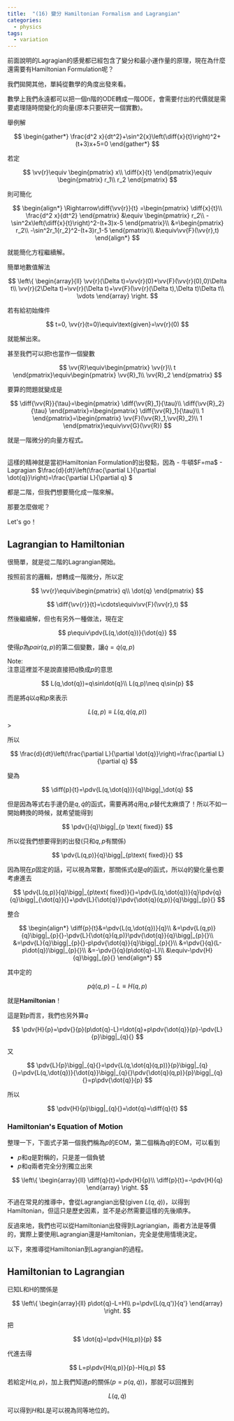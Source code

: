 ```yaml
---
title:  "(16) 變分 Hamiltonian Formalism and Lagrangian"
categories:
  - physics
tags:
  - variation
---
```


前面說明的Lagragian的感覺都已經包含了變分和最小運作量的原理，現在為什麼還需要有Hamiltonian Formulation呢？

我們拋開其他，單純從數學的角度出發來看。


數學上我們永遠都可以把一個n階的ODE轉成一階ODE，會需要付出的代價就是需要處理隨時間變化的向量(原本只要研究一個實數)。

舉例解

$$
\begin{gather*}
\frac{d^2 x}{dt^2}+\sin^2{x}\left(\diff{x}{t}\right)^2+(t+3)x+5=0
\end{gather*}
$$

若定

$$
\vv{r}\equiv
\begin{pmatrix}
x\\
\diff{x}{t}
\end{pmatrix}\equiv
\begin{pmatrix}
r_1\\
r_2 
\end{pmatrix}
$$

則可簡化

$$
\begin{align*}
\Rightarrow\diff{\vv{r}}{t}
=\begin{pmatrix}
\diff{x}{t}\\
\frac{d^2 x}{dt^2}
\end{pmatrix}
&\equiv
\begin{pmatrix}
r_2\\ 
-\sin^2x\left(\diff{x}{t}\right)^2-(t+3)x-5
\end{pmatrix}\\
&=\begin{pmatrix}
r_2\\
-\sin^2r_1{r_2}^2-(t+3)r_1-5
\end{pmatrix}\\
&\equiv\vv{F}(\vv{r},t)
\end{align*}
$$

就能簡化方程繼續解。


簡單地數值解法

$$
\left\{
\begin{array}{ll}
\vv{r}(\Delta t)=\vv{r}(0)+\vv{F}(\vv{r}(0),0)\Delta t\\
\vv{r}(2\Delta t)=\vv{r}(\Delta t)+\vv{F}(\vv{r}(\Delta t),\Delta t)\Delta t\\
\vdots
\end{array}
\right.
$$

若有給初始條件

$$
t=0, \vv{r}(t=0)\equiv\text{given}=\vv{r}(0)
$$

就能解出來。


甚至我們可以把t也當作一個變數

$$
\vv{R}\equiv\begin{pmatrix}
\vv{r}\\
t
\end{pmatrix}\equiv\begin{pmatrix}
\vv{R}_1\\
\vv{R}_2
\end{pmatrix}
$$

要算的問題就變成是

$$
\diff{\vv{R}}{\tau}=\begin{pmatrix}
\diff{\vv{R}_1}{\tau}\\
\diff{\vv{R}_2}{\tau}
\end{pmatrix}=\begin{pmatrix}
\diff{\vv{R}_1}{\tau}\\
1
\end{pmatrix}=\begin{pmatrix}
\vv{F}(\vv{R}_1,\vv{R}_2)\\
1
\end{pmatrix}\equiv\vv{G}(\vv{R})
$$

就是一階微分的向量方程式。


<br>
這樣的精神就是當初Hamiltonian Formulation的出發點，因為
- 牛頓$F=ma$
- Lagragian $\frac{d}{dt}\left(\frac{\partial L}{\partial \dot{q}}\right)=\frac{\partial L}{\partial q} $

都是二階，但我們想要簡化成一階來解。


那要怎麼做呢？


Let's go！


## Lagrangian to Hamiltonian


很簡單，就是從二階的Lagrangian開始。

按照前言的邏輯，想轉成一階微分，所以定

$$
\vv{r}\equiv\begin{pmatrix}
  q\\
  \dot{q}
\end{pmatrix}
$$

$$
\diff{\vv{r}}{t}=\cdots\equiv\vv{F}(\vv{r},t)
$$

然後繼續解，但也有另外一種做法，現在定

$$
p\equiv\pdv{L(q,\dot{q})}{\dot{q}}
$$  

使得$p$為$pair(q,p)$的第二個變數，讓$\dot{q}=\dot{q}(q,p)$

<div class="post_note">

Note:
<br>
注意這裡並不是說直接把$\dot{q}$換成$p$的意思

$$
L(q,\dot{q})=q\sin\dot{q}\\
L(q,p)\neq q\sin{p}
$$

而是將$\dot{q}$以$q$和$p$來表示

$$
L(q,p)\equiv L(q,\dot{q}(q,p))
$$

</div>>


所以

$$
\frac{d}{dt}\left(\frac{\partial L}{\partial \dot{q}}\right)=\frac{\partial L}{\partial q}
$$

變為


$$
\diff{p}{t}=\pdv{L(q,\dot{q})}{q}\bigg|_\dot{q}
$$

但是因為等式右手邊仍是$q,\dot{q}$的函式，需要再將$\dot{q}$用$q,p$替代太麻煩了！所以不如一開始轉換的時候，就希望能得到

$$
\pdv{}{q}\bigg|_{p \text{ fixed}}
$$


所以從我們想要得到的出發(只和$q,p$有關係)

$$
\pdv{L(q,p)}{q}\bigg|_{p\text{ fixed}}{}
$$

因為現在$p$固定的話，可以視為常數，那關係式$\dot{q}$是$q$的函式，所以$\dot{q}$的變化量也要考慮進去

$$
\pdv{L(q,p)}{q}\bigg|_{p\text{ fixed}}{}=\pdv{L(q,\dot{q})}{q}\pdv{q}{q}\bigg|_{\dot{q}}{}+\pdv{L}{\dot{q}}\pdv{\dot{q}(q,p)}{q}\bigg|_{p}{}
$$

整合

$$  
\begin{align*}
\diff{p}{t}&=\pdv{L(q,\dot{q})}{q}\\
&=\pdv{L(q,p)}{q}\bigg|_{p}{}-\pdv{L}{\dot{q}(q,p)}\pdv{\dot{q}}{q}\bigg|_{p}{}\\
&=\pdv{L}{q}\bigg|_{p}{}-p\pdv{\dot{q}}{q}\bigg|_{p}{}\\
&=\pdv{}{q}(L-p\dot{q})\bigg|_{p}{}\\
&=-\pdv{}{q}(p\dot{q}-L)\\
&\equiv-\pdv{H}{q}\bigg|_{p}{}
\end{align*}
$$  

其中定的

$$
p\dot{q}(q,p)-L\equiv H(q,p)
$$

就是**Hamiltonian**！


這是對$p$而言，我們也另外算$q$

$$
\pdv{H}{p}=\pdv{}{p}(p\dot{q}-L)=\dot{q}+p\pdv{\dot{q}}{p}-\pdv{L}{p}\bigg|_{q}{}
$$

又

$$
\pdv{L}{p}\bigg|_{q}{}=\pdv{L(q,\dot{q}(q,p))}{p}\bigg|_{q}{}=\pdv{L(q,\dot{q})}{\dot{q}}\bigg|_{q}{}\pdv{\dot{q}(q,p)}{p}\bigg|_{q}{}=p\pdv{\dot{q}}{p}
$$

所以

$$
\pdv{H}{p}\bigg|_{q}{}=\dot{q}=\diff{q}{t}
$$

### Hamiltonian's Equation of Motion

整理一下，下面式子第一個我們稱為$p$的EOM，第二個稱為$q$的EOM，可以看到
- $p$和$q$是對稱的，只是差一個負號
- $p$和$q$兩者完全分別獨立出來

$$
\left\{
\begin{array}{ll}
\diff{q}{t}=\pdv{H}{p}\\
\diff{p}{t}=-\pdv{H}{q}
\end{array}
\right.
$$


不過在常見的推導中，會從Lagrangian出發(given $L(q,\dot{q}$))，以得到Hamiltonian，但這只是歷史因素，並不是必然需要這樣的先後順序。


反過來地，我們也可以從Hamiltonian出發得到Lagriangian，兩者方法是等價的，實際上要使用Lagrangian還是Hamltonian，完全是使用情境決定。


以下，來推導從Hamiltonian到Lagrangian的過程。

## Hamiltonian to Lagrangian

已知L和H的關係是


$$
\left\{
\begin{array}{ll}
p\dot{q}-L=H\\
p=\pdv{L(q,q')}{q'}
\end{array}
\right.
$$

把

$$
\dot{q}=\pdv{H(q,p)}{p}
$$

代進去得

$$
L=p\pdv{H(q,p)}{p}-H(q,p)
$$

若給定$H(q,p)$，加上我們知道$p$的關係($p=p(q,\dot{q})$)，那就可以回推到

$$
L(q,\dot{q})
$$


可以得到$H$和$L$是可以視為同等地位的。

